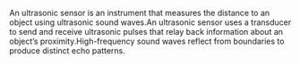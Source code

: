 An ultrasonic sensor is an instrument that measures the distance to an object using ultrasonic sound waves.An ultrasonic sensor uses a transducer to send and receive ultrasonic pulses that relay back information about an object’s proximity.High-frequency sound waves reflect from boundaries to produce distinct echo patterns.
